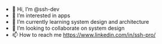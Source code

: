 - 👋 Hi, I’m @ssh-dev
- 👀 I’m interested in apps
- 🌱 I’m currently learning system design and architecture
- 💞️ I’m looking to collaborate on system design
- 📫 How to reach me https://www.linkedin.com/in/ssh-pro/

<!---
ssh-dev/ssh-dev is a ✨ special ✨ repository because its `README.md` (this file) appears on your GitHub profile.
You can click the Preview link to take a look at your changes.
--->
